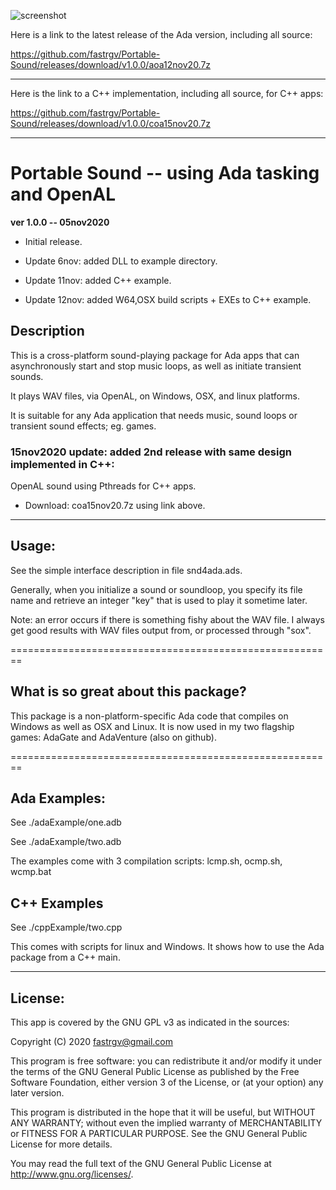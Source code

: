 ![screenshot](https://github.com/fastrgv/Portable-Sound/blob/main/lovelaceClef.png)

Here is a link to the latest release of the Ada version, including all source:

https://github.com/fastrgv/Portable-Sound/releases/download/v1.0.0/aoa12nov20.7z


-------------------------------------------------------------------------------------------

Here is the link to a C++ implementation, including all source, for C++ apps:

https://github.com/fastrgv/Portable-Sound/releases/download/v1.0.0/coa15nov20.7z


-------------------------------------------------------------------------------------------


# Portable Sound -- using Ada tasking and OpenAL



**ver 1.0.0 -- 05nov2020**

* Initial release.

* Update 6nov: added DLL to example directory.

* Update 11nov: added C++ example.

* Update 12nov: added W64,OSX build scripts + EXEs to C++ example.




## Description

This is a cross-platform sound-playing package for Ada apps that can asynchronously start and stop music loops, as well as initiate transient sounds.

It plays WAV files, via OpenAL, on Windows, OSX, and linux platforms.

It is suitable for any Ada application that needs music, sound loops or transient sound effects; eg. games.

### 15nov2020 update: added 2nd release with same design implemented in C++:
OpenAL sound using Pthreads for C++ apps. 

  * Download: coa15nov20.7z using link above.


--------------------------------------------------------
## Usage:

See the simple interface description in file snd4ada.ads.

Generally, when you initialize a sound or soundloop, you specify its file name and retrieve an integer "key" that is used to play it sometime later.

Note: an error occurs if there is something fishy about the WAV file. I always get good results with WAV files output from, or processed through "sox".

========================================================
## What is so great about this package?

This package is a non-platform-specific Ada code that compiles on Windows as well as OSX and Linux.
It is now used in my two flagship games: AdaGate and AdaVenture (also on github).

========================================================

## Ada Examples:

See ./adaExample/one.adb

See ./adaExample/two.adb

The examples come with 3 compilation scripts: lcmp.sh, ocmp.sh, wcmp.bat

## C++ Examples

See ./cppExample/two.cpp

This comes with scripts for linux and Windows. It shows how to use
the Ada package from a C++ main.


--------------------------
## License:


This app is covered by the GNU GPL v3 as indicated in the sources:


 Copyright (C) 2020  <fastrgv@gmail.com>

 This program is free software: you can redistribute it and/or modify
 it under the terms of the GNU General Public License as published by
 the Free Software Foundation, either version 3 of the License, or
 (at your option) any later version.

 This program is distributed in the hope that it will be useful,
 but WITHOUT ANY WARRANTY; without even the implied warranty of
 MERCHANTABILITY or FITNESS FOR A PARTICULAR PURPOSE.  See the
 GNU General Public License for more details.

 You may read the full text of the GNU General Public License
 at <http://www.gnu.org/licenses/>.


